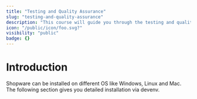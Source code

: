 ```yaml
---
title: "Testing and Quality Assurance"
slug: "testing-and-quality-assurance"
description: "This course will guide you through the testing and quality assurance of your Shopware installation from a developer's perspective."
icon: "/public/icon/foo.svg?"
visibility: "public"
badge: {}
---
```


# Introduction

Shopware can be installed on different OS like Windows, Linux and Mac. The following section gives you detailed installation via devenv.